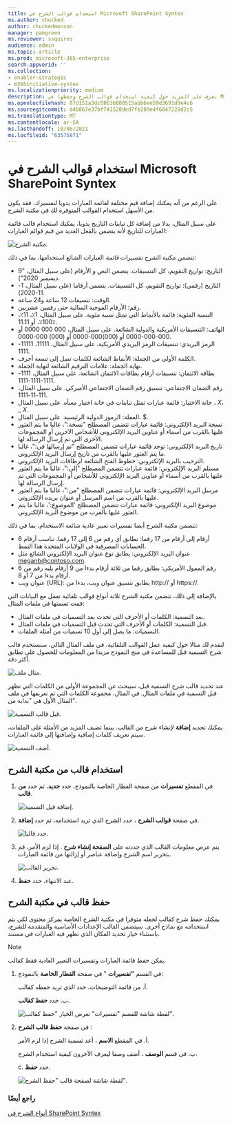 ```yaml
---
title: استخدام قوالب الشرح في Microsoft SharePoint Syntex
ms.author: chucked
author: chuckedmonson
manager: pamgreen
ms.reviewer: ssquires
audience: admin
ms.topic: article
ms.prod: microsoft-365-enterprise
search.appverid: ''
ms.collection:
- enabler-strategic
- m365initiative-syntex
ms.localizationpriority: medium
description: تعرف على المزيد حول كيفية استخدام قوالب الشرح وحفظها في Microsoft SharePoint Syntex.
ms.openlocfilehash: 87d151a3dc0863b880515abb6ee59d3691d9e4c6
ms.sourcegitcommit: d4b867e37bf741528ded7fb289e4f6847228d2c5
ms.translationtype: MT
ms.contentlocale: ar-SA
ms.lasthandoff: 10/06/2021
ms.locfileid: "63575871"
---
```

# <a name="use-explanation-templates-in-microsoft-sharepoint-syntex"></a>استخدام قوالب الشرح في Microsoft SharePoint Syntex

على الرغم من أنه يمكنك إضافة قيم مختلفة لقائمة العبارات يدويا لتفسيرك، فقد يكون من الأسهل استخدام القوالب المتوفرة لك في مكتبة الشرح.

على سبيل المثال، بدلا من إضافة كل تباينات التاريخ يدويا، يمكنك استخدام قالب قائمة العبارات للتاريخ  لأنه يتضمن بالفعل العديد من قيم قوائم العبارات:

![مكتبة الشرح.](../media/content-understanding/explanation-template.png)

تتضمن مكتبة الشرح تفسيرات *قائمة* العبارات الشائع استخدامها، بما في ذلك:

- التاريخ: تواريخ التقويم، كل التنسيقات. يتضمن النص و الأرقام (على سبيل المثال، "9 ديسمبر 2020").
- التاريخ (رقمي): تواريخ التقويم، كل التنسيقات. يتضمن أرقاما (على سبيل المثال، 1-11-2020).
- الوقت: تنسيقات 12 ساعة و24 ساعة.
- رقم: الأرقام الموجبة السالبة حتى رقمين عشريين.
- النسبة المئوية: قائمة بالأنماط التي تمثل نسبة مئوية. على سبيل المثال، 1٪، 11٪، 100٪، أو 11.11٪.
- الهاتف: التنسيقات الأمريكية والدولية الشائعة. على سبيل المثال، 000 000 0000 أو 000-000-0000 أو (000)000-0000 أو (000) 000-0000.
- الرمز البريدي: تنسيقات الرمز البريدي الأمريكية. على سبيل المثال، 11111، 11111-1111.
- الكلمة الأولى من الجملة: الأنماط الشائعة لكلمات تصل إلى تسعة أحرف.
- نهاية الجملة: علامات الترقيم الشائعة لنهاية الجملة.
- بطاقة الائتمان: تنسيقات أرقام بطاقات الائتمان الشائعة. على سبيل المثال، 1111-1111-1111-1111.
- رقم الضمان الاجتماعي: تنسيق رقم الضمان الاجتماعي الأميركي. على سبيل المثال، 111-11-1111.
- خانة الاختيار: قائمة عبارات تمثل تباينات في خانة اختيار معبأه. على سبيل المثال _، X_، _ _X_.
- العملة: الرموز الدولية الرئيسية. على سبيل المثال، $.
- نسخة البريد الإلكتروني: قائمة عبارات تتضمن المصطلح "نسخة:"، غالبا ما يتم العثور عليها بالقرب من أسماء أو عناوين البريد الإلكتروني للأشخاص الآخرين أو المجموعات الأخرى التي تم إرسال الرسالة لها.
- تاريخ البريد الإلكتروني: توجد قائمة عبارات تتضمن المصطلح "تم إرسالها في:"، غالبا ما يتم العثور عليها بالقرب من تاريخ إرسال البريد الإلكتروني.
- الترحيب بالبريد الإلكتروني: خطوط الفتح الشائعة لرطاقات البريد الإلكتروني.
- مستلم البريد الإلكتروني: قائمة عبارات تتضمن المصطلح "إلى:"، غالبا ما يتم العثور عليها بالقرب من أسماء أو عناوين البريد الإلكتروني للأشخاص أو المجموعات التي تم إرسال الرسالة لها.
- مرسل البريد الإلكتروني: قائمة عبارات تتضمن المصطلح "من:"، غالبا ما يتم العثور عليها بالقرب من اسم المرسل أو عنوان بريده الإلكتروني.
- موضوع البريد الإلكتروني: قائمة عبارات تتضمن المصطلح 'الموضوع:'، غالبا ما يتم العثور عليها بالقرب من موضوع البريد الإلكتروني.

تتضمن مكتبة الشرح أيضا تفسيرات تعبير عادية  شائعة الاستخدام، بما في ذلك:

- 6 أرقام إلى أرقام من 17 رقما: تطابق أي رقم من 6 إلى 17 رقما. تناسب أرقام الحسابات المصرفية في الولايات المتحدة هذا النمط.
- عنوان البريد الإلكتروني: يطابق نوع عنوان البريد الإلكتروني الشائع مثل meganb@contoso.com.
- رقم الممول الأمريكي: يطابق رقما من ثلاثة أرقام بدءا من 9 أرقام يليه رقم من 6 أرقام بدءا من 7 أو 8.
- عنوان ويب (URL): يطابق تنسيق عنوان ويب، بدءا من http:// أو https://.

بالإضافة إلى ذلك، تتضمن مكتبة الشرح ثلاثة أنواع قوالب تلقائية تعمل مع البيانات التي قمت تسمتها في ملفات المثال:

- بعد التسمية: الكلمات أو الأحرف التي تحدث بعد التسميات في ملفات المثال.
- قبل التسمية: الكلمات أو الأحرف التي تحدث قبل التسميات في ملفات المثال.
- التسميات: ما يصل إلى أول 10 تسميات من أمثلة الملفات.

لنقدم لك مثالا حول كيفية عمل القوالب التلقائية، في ملف المثال التالي، سنستخدم قالب شرح التسمية قبل للمساعدة في منح النموذج مزيدا من المعلومات للحصول على تطابق أكثر دقة.

![مثال ملف.](../media/content-understanding/before-label.png)

عند تحديد قالب شرح التسمية قبل، سيبحث عن المجموعة الأولى من الكلمات التي تظهر قبل التسمية في ملفات المثال. في المثال، مجموعة الكلمات التي تم تعريفها في ملف المثال الأول هي "بداية من".

![قبل قالب التسمية.](../media/content-understanding/before-label-explanation.png)

يمكنك تحديد **إضافة** لإنشاء شرح من القالب. بينما تضيف المزيد من الأمثلة على الملفات، سيتم تعريف كلمات إضافية وإضافتها إلى قائمة العبارات.

![أضف التسمية.](../media/content-understanding/before-label-add.png)

## <a name="use-a-template-from-the-explanation-library"></a>استخدام قالب من مكتبة الشرح

1. في المقطع **تفسيرات** من صفحة القطار الخاصة بالنموذج، حدد **جديد**، ثم حدد **من قالب**.

   ![إضافة قبل التسمية.](../media/content-understanding/from-template.png)

2.  في صفحة **قوالب الشرح** ، حدد الشرح الذي تريد استخدامه، ثم حدد **إضافة**.

    ![حدد قالبا.](../media/content-understanding/phone-template.png)

3. يتم عرض معلومات القالب الذي حددته على **الصفحة إنشاء شرح** . إذا لزم الأمر، قم بتحرير اسم الشرح وإضافة عناصر أو إزالتها من قائمة العبارات.

    ![تحرير القالب.](../media/content-understanding/phone-template-live.png)

4. عند الانتهاء، حدد **حفظ**.

## <a name="save-a-template-to-the-explanation-library"></a>حفظ قالب في مكتبة الشرح

يمكنك حفظ شرح كقالب لجعله متوفرا في مكتبة الشرح الخاصة بمركز محتوى لكي يتم استخدامه مع نماذج أخرى. سيتضمن القالب الإعدادات الأساسية والمتقدمة للشرح، باستثناء خيار تحديد المكان الذي تظهر فيه العبارات في مستند.

> [!NOTE]
> يمكن حفظ قائمة العبارات وتفسيرات التعبير العادية فقط كقالب.

1. في القسم **"تفسيرات** " في صفحة **القطار الخاصة** بالنموذج:

   أ. من قائمة التوضيحات، حدد الذي تريد حفظه كقالب.

   ب. حدد **حفظ كقالب**.

    ![لقطة شاشة للقسم "تفسيرات" تعرض الخيار "حفظ كقالب".](../media/content-understanding/explanation-save-as-template.png)

2. في صفحة **حفظ قالب الشرح** :

   أ. في المقطع **الاسم** ، أعد تسمية الشرح إذا لزم الأمر.

   ب. في قسم **الوصف** ، أضف وصفا ليعرف الآخرون كيفية استخدام الشرح.

   c. حدد **حفظ**.

    ![لقطة شاشة لصفحة قالب "حفظ الشرح".](../media/content-understanding/save-explanation-template.png)

### <a name="see-also"></a>راجع أيضًا

[أنواع الشرح في SharePoint Syntex](explanation-types-overview.md)